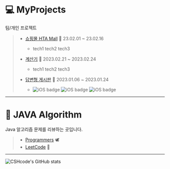 # :computer: MyProjects
팀/개인 프로젝트 

> * [쇼핑몰 HTA Mall](https://github.com/CSHcode/htamart)  :shopping_cart:   23.02.01 ~ 23.02.16
>   * tech1  tech2  tech3
>   
> * [계산기](https://github.com/CSHcode/MyProjects/tree/main/%EA%B3%84%EC%82%B0%EA%B8%B0) :iphone:   2023.02.21 ~ 2023.02.24
>   * tech1  tech2  tech3
>   
> * [답변형 게시판](https://github.com/CSHcode/MyProjects/tree/main/%EB%8B%B5%EB%B3%80%ED%98%95%20%EA%B2%8C%EC%8B%9C%ED%8C%90) :page_facing_up:   2023.01.06 ~ 2023.01.24
>   * ![iOS badge](https://img.shields.io/badge/Java-11-yellow) ![iOS badge](https://img.shields.io/badge/Oracle-orange) ![iOS badge](https://img.shields.io/badge/Apache%20Tomcat-yellow) 



***

# :triangular_ruler: JAVA Algorithm
Java 알고리즘 문제를 리뷰하는 곳입니다.

> * [Programmers](https://github.com/CSHcode/Programmers) :dove:
> * [LeetCode](https://github.com/CSHcode/LeetCode) :bow_and_arrow: 

*** 

![CSHcode's GitHub stats](https://github-readme-stats.vercel.app/api?username=CSHcode&show_icons=true&bg_color=00000000)
